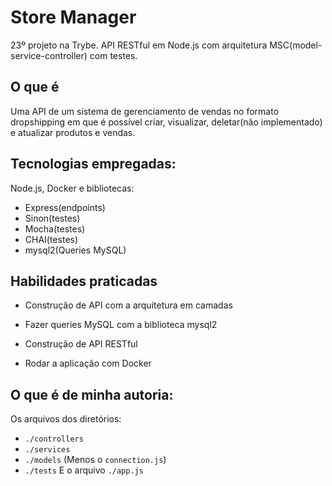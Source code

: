 # Store Manager
23º projeto na Trybe. API RESTful em Node.js com arquitetura MSC(model-service-controller) com testes.

## O que é

Uma API de um sistema de gerenciamento de vendas no formato dropshipping em que é possível criar, visualizar, deletar(não implementado) e atualizar produtos e vendas.

## Tecnologias empregadas:

Node.js, Docker e bibliotecas:
* Express(endpoints)
* Sinon(testes)
* Mocha(testes)
* CHAI(testes)
* mysql2(Queries MySQL)

## Habilidades praticadas

  * Construção de API com a arquitetura em camadas

  * Fazer queries MySQL com a biblioteca mysql2

  * Construção de API RESTful

  * Rodar a aplicação com Docker

## O que é de minha autoria:

Os arquivos dos diretórios: 
* `./controllers`
* `./services`
* `./models` (Menos o `connection.js`)
* `./tests`
E o arquivo `./app.js`
